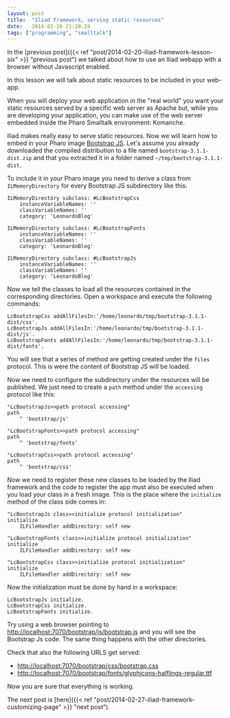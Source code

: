 ```yaml
---
layout: post
title:  "Iliad Framework, serving static resources"
date:   2014-02-26 21:28:24
tags: ["programming", "smalltalk"]
---
```


In the [previous post]({{< ref "post/2014-02-20-iliad-framework-lesson-six" >}} "previous post") we talked about how to use an
Iliad webapp with a browser without Javascript enabled.

In this lesson we will talk about static resources to be included in
your web-app.

<!--more-->

When you will deploy your web application in the "real world" you want
your static resources served by a specific web server as Apache but,
while you are developing your application, you can make use of the web
server embedded inside the Pharo Smalltalk environment: Komanche.

Iliad makes really easy to serve static resources. Now we will learn
how to embed in your Pharo image [Bootstrap JS](http://getbootstrap.com). Let's
assume you already downloaded the compiled distribution to a file
named `bootstrap-3.1.1-dist.zip` and that you extracted it in a folder
named `~/tmp/bootstrap-3.1.1-dist`.

To include it in your Pharo image you need to derive a class from
`ILMemoryDirectory` for every Bootstrap JS subdirectory like this:

```smalltalk
ILMemoryDirectory subclass: #LcBootstrapCss
    instanceVariableNames: ''
    classVariableNames: ''
    category: 'LeonardoBlog'
```

```smalltalk
ILMemoryDirectory subclass: #LcBootstrapFonts
    instanceVariableNames: ''
    classVariableNames: ''
    category: 'LeonardoBlog'
```

```smalltalk
ILMemoryDirectory subclass: #LcBootstrapJs
    instanceVariableNames: ''
    classVariableNames: ''
    category: 'LeonardoBlog'
```

Now we tell the classes to load all the resources contained in the
corresponding directories. Open a workspace and execute the following
commands:

```smalltalk
LcBootstrapCss addAllFilesIn:'/home/leonardo/tmp/bootstrap-3.1.1-dist/css'.
LcBootstrapJs addAllFilesIn:'/home/leonardo/tmp/bootstrap-3.1.1-dist/js'.
LcBootstrapFonts addAllFilesIn:'/home/leonardo/tmp/bootstrap-3.1.1-dist/fonts'.
```

You will see that a series of method are getting created under the
`files` protocol. This is were the content of Bootstrap JS will be
loaded.

Now we need to configure the subdirectory under the resources will be
published. We just need to create a `path` method under the
`accessing` protocol like this:

```smalltalk
"LcBootstrapJs>>path protocol accessing"
path
    ^ 'bootstrap/js'
```

```smalltalk
"LcBootstrapFonts>>path protocol accessing"
path
    ^ 'bootstrap/fonts'
```

```smalltalk
"LcBootstrapCss>>path protocol accessing"
path
    ^ 'bootstrap/css'
```

Now we need to register these new classes to be loaded by the Iliad
framework and the code to register the app must also be executed when
you load your class in a fresh image. This is the place where the
`initialize` method of the class side comes in:

```smalltalk
"LcBootstrapJs class>>initialize protocol initialization"
initialize
    ILFileHandler addDirectory: self new
```

```smalltalk
"LcBootstrapFonts class>>initialize protocol initialization"
initialize
    ILFileHandler addDirectory: self new
```

```smalltalk
"LcBootstrapCss class>>initialize protocol initialization"
initialize
    ILFileHandler addDirectory: self new
```

Now the initialization must be done by hand in a workspace:

```smalltalk
LcBootstrapJs initialize.
LcBootstrapCss initialize.
LcBootstrapFonts initialize.
```

Try using a web browser pointing to
[http://localhost:7070/bootstrap/js/bootstrap.js](http://localhost:7070/bootstrap/js/bootstrap.js)
and you will see the Bootstrap Js code. The same thing happens with
the other directories.

Check that also the following URLS get served:

- [http://localhost:7070/bootstrap/css/bootstrap.css](http://localhost:7070/bootstrap/css/bootstrap.css)
- [http://localhost:7070/bootstrap/fonts/glyphicons-halflings-regular.ttf](http://localhost:7070/bootstrap/fonts/glyphicons-halflings-regular.ttf)

Now you are sure that everything is working.

The next post is [here]({{< ref "post/2014-02-27-iliad-framework-customizing-page" >}} "next post").
